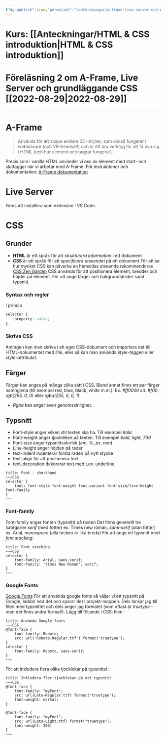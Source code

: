 ```yaml
---
{"dg-publish":true,"permalink":"/anteckningar/a-frame-live-server-och-grundlaeggande-css/"}
---
```



# Kurs: [[Anteckningar/HTML & CSS introduktion\|HTML & CSS introduktion]]
# Föreläsning 2 om A-Frame, Live Server och grundläggande CSS [[2022-08-29\|2022-08-29]]
---
# A-Frame
>Används för att skapa enklare 3D-miljöer, som också fungerar i webbläsare (och VR-headset!) och är ett bra verktyg för att få öva sig i HTML (och hur element och taggar fungerar).

Precis som i vanilla HTML använder vi oss av element med start- och sluttaggar när vi arbetar med A-Frame. 
För instruktioner och dokumentation: [A-Frame dokumentation](https://aframe.io/docs/1.3.0/introduction/)
# Live Server
Finns att installera som extension i VS Code.
# CSS
## Grunder
- **HTML** är ett språk för att *strukturera information* i ett dokument
- **CSS** är ett språk för att *specificera utseendet* på ett dokument
För att se hur mycket CSS kan påverka en hemsidas utseende rekommenderas [CSS Zen Garden](http://www.csszengarden.com/)
CSS används för att positionera element, bredder och höjder på element. För att ange färger och bakgrundsbilder samt typsnitt.
### Syntax och regler
I princip
```CSS
selector {
	property: value;
}
```
### Skriva CSS
Antingen kan man skriva i ett eget CSS-dokument och importera det till HTML-dokumentet med *link*, eller så kan man använda *style-taggen* eller *style-attributet*. 
## Färger
Färger kan anges på många olika sätt i CSS. Bland annat finns ett par färger namngivna (till exempel red, blue, black, white m.m.). 
Ex. *#ff0000* alt. *#f00*, *rgb(255, 0, 0)* eller *rgba(255, 0, 0, 1)*. 
- *Rgba* kan anger även genomskinlighet.
## Typsnitt
- Font-style anger vilken stil texten ska ha. Till exempel *italic*
- Font-weight anger tjockleken på texten. Till exempel *bold*, *light*, *700*
- Font-size anger typsnittsstorlek (*em*, *%*, *px*, *rem*)
- Line-height anger höjden på rader
- text-indent indenterar första raden på nytt stycke
- text-align för att positionera text
- text-decoration dekorerar text med t.ex. underline
```ad-important
title: Font - shorthand
~~~CSS
selector {
	font: font-style font-weight font-variant font-size/line-height font-family
}
~~~
```

### Font-family
Font-family anger fonten (typsnitt) på texten
Det finns generellt tre kategorier *serif* (med fötter) ex. Times new roman, *sans-serif* (utan fötter) ex. Arial, *monospace* (alla tecken är lika breda)
För att ange ett typsnitt med *font stacking*: 
```ad-important
title: Font stacking
~~~CSS
selector {
	font-family: Arial, sans-serif;
	font-family: 'times New Roman', serif;
}
~~~
```
### Google Fonts
[Google Fonts](https://fonts.google.com/)
För att använda google fonts så väljer vi ett typsnitt på Google, laddar ned det och sparar det i projekt-mappen. Dels länkar jag till filen med typsnittet och dels anger jag formatet (som oftast är *truetype* - men det finns andra format!). Lägg till följande i CSS-filen:
```ad-important
title: Använda Google fonts
~~~CSS
@font-face {
	font-family: Roboto;
	src: url('Roboto-Regular.ttf') format('truetype');
}
selector {
	font-family: Roboto, sans-serif;
}
~~~
```
För att inkludera flera olika tjocklekar på typsnittet:
```ad-important
title: Inkludera fler tjocklekar på ett typsnitt
~~~CSS
@font-face {
    font-family: "myFont";
    src: url(Lato-Regular.ttf) format('truetype');
    font-weight: normal;
}

@font-face {
    font-family: "myFont";
    src: url(Lato-Light.ttf) format("truetype");
    font-weight: 300;
}
~~~

```